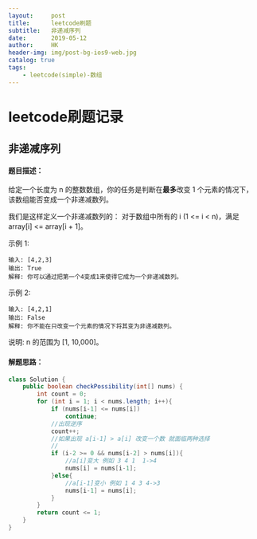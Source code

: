 ```yaml
---
layout:     post
title:      leetcode刷题
subtitle:   非递减序列
date:       2019-05-12
author:     HK
header-img: img/post-bg-ios9-web.jpg
catalog: true
tags:
    - leetcode(simple)-数组
---
```

# leetcode刷题记录
## 非递减序列

#### 题目描述：
给定一个长度为 n 的整数数组，你的任务是判断在**最多**改变 1 个元素的情况下，该数组能否变成一个非递减数列。

我们是这样定义一个非递减数列的： 对于数组中所有的 i (1 <= i < n)，满足 array[i] <= array[i + 1]。

示例 1:

    输入: [4,2,3]
    输出: True
    解释: 你可以通过把第一个4变成1来使得它成为一个非递减数列。
示例 2:

    输入: [4,2,1]
    输出: False
    解释: 你不能在只改变一个元素的情况下将其变为非递减数列。
说明:  n 的范围为 [1, 10,000]。

#### 解题思路：
```java
class Solution {
    public boolean checkPossibility(int[] nums) {
        int count = 0;
        for (int i = 1; i < nums.length; i++){
            if (nums[i-1] <= nums[i]) 
                continue;
            //出现逆序
            count++;
            //如果出现 a[i-1] > a[i] 改变一个数 就面临两种选择
            //
            if (i-2 >= 0 && nums[i-2] > nums[i]){
                //a[i]变大 例如 3 4 1  1->4
                nums[i] = nums[i-1];
            }else{
                //a[i-1]变小 例如 1 4 3 4->3
                nums[i-1] = nums[i];
            }            
        }
        return count <= 1;
    }
}
```
